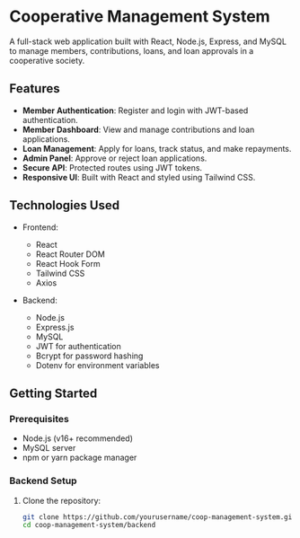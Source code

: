 # Cooperative Management System

A full-stack web application built with React, Node.js, Express, and MySQL to manage members, contributions, loans, and loan approvals in a cooperative society.

## Features

- **Member Authentication**: Register and login with JWT-based authentication.
- **Member Dashboard**: View and manage contributions and loan applications.
- **Loan Management**: Apply for loans, track status, and make repayments.
- **Admin Panel**: Approve or reject loan applications.
- **Secure API**: Protected routes using JWT tokens.
- **Responsive UI**: Built with React and styled using Tailwind CSS.

## Technologies Used

- Frontend:
  - React
  - React Router DOM
  - React Hook Form
  - Tailwind CSS
  - Axios

- Backend:
  - Node.js
  - Express.js
  - MySQL
  - JWT for authentication
  - Bcrypt for password hashing
  - Dotenv for environment variables

## Getting Started

### Prerequisites

- Node.js (v16+ recommended)
- MySQL server
- npm or yarn package manager

### Backend Setup

1. Clone the repository:

   ```bash
   git clone https://github.com/yourusername/coop-management-system.git
   cd coop-management-system/backend
